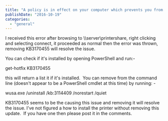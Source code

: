 ```yaml
---
title: "A policy is in effect on your computer which prevents you from connecting to this print queue"
publishDate: "2016-10-19"
categories: 
  - "general"
---
```


I received this error after browsing to \\\\server\\printershare, right clicking and selecting connect, it proceeded as normal then the error was thrown, removing KB3170455 will resolve the issue.

You can check if it's installed by opening PowerShell and run:-

get-hotfix KB3170455

this will return a list it if it's installed.  You can remove from the command line (doesn't appear to be a PowerShell cmdlet at this time) by running: -

wusa.exe /uninstall /kb:3114409 /norestart /quiet

KB3170455 seems to be the causing this issue and removing it will resolve the issue. I've not figured a how to install the printer without removing this update.  If you have one then please post it in the comments.
